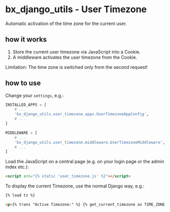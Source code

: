 # bx_django_utils - User Timezone

Automatic activation of the time zone for the current user.


## how it works

1. Store the current user timezone via JavaScript into a Cookie.
2. A middleware activates the user timezone from the Cookie.

Limitation: The time zone is switched only from the second request!


## how to use

Change your `settings`, e.g.:
```python
INSTALLED_APPS = [
    # ...
    'bx_django_utils.user_timezone.apps.UserTimezoneAppConfig',
    # ...
]

MIDDLEWARE = [
    # ...
    'bx_django_utils.user_timezone.middleware.UserTimezoneMiddleware',
    # ...
]
```

Load the JavaScript on a central page (e.g. on your login page or the admin index etc.):
```html
<script src="{% static 'user_timezone.js' %}"></script>
```

To display the current Timezone, use the normal Django way, e.g.:
```html
{% load tz %}

<p>{% trans "Active Timezone:" %} {% get_current_timezone as TIME_ZONE %}{{ TIME_ZONE }}</p>
```
